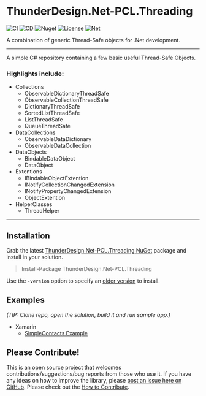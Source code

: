 # ThunderDesign.Net-PCL.Threading
[![CI](https://github.com/ThunderDesign/ThunderDesign.Net-PCL.Threading/actions/workflows/CI.yml/badge.svg)](https://github.com/ThunderDesign/ThunderDesign.Net-PCL.Threading/actions/workflows/CI.yml)
[![CD](https://github.com/ThunderDesign/ThunderDesign.Net-PCL.Threading/actions/workflows/CD.yml/badge.svg)](https://github.com/ThunderDesign/ThunderDesign.Net-PCL.Threading/actions/workflows/CD.yml)
[![Nuget](https://img.shields.io/nuget/v/ThunderDesign.Net-PCL.Threading)](https://www.nuget.org/packages/ThunderDesign.Net-PCL.Threading)
[![License](https://img.shields.io/github/license/ThunderDesign/ThunderDesign.Net-PCL.Threading)](https://github.com/ThunderDesign/ThunderDesign.Net-PCL.Threading/blob/main/LICENSE)
[![Net](https://img.shields.io/badge/.net%20standard-v1.0%20--%20v2.1-blue)](https://github.com/ThunderDesign/ThunderDesign.Net-PCL.Threading/blob/main/README.md)

A combination of generic Thread-Safe objects for .Net development.

----

A simple C# repository containing a few basic useful Thread-Safe Objects.
### Highlights include:

- Collections
  - ObservableDictionaryThreadSafe
  - ObservableCollectionThreadSafe
  - DictionaryThreadSafe
  - SortedListThreadSafe
  - ListThreadSafe
  - QueueThreadSafe
- DataCollections
  - ObservableDataDictionary
  - ObservableDataCollection
- DataObjects
  - BindableDataObject
  - DataObject
- Extentions
  - IBindableObjectExtention
  - INotifyCollectionChangedExtension
  - INotifyPropertyChangedExtension
  - ObjectExtention
- HelperClasses
  - ThreadHelper

----

## Installation

Grab the latest [ThunderDesign.Net-PCL.Threading NuGet](https://www.nuget.org/packages/ThunderDesign.Net-PCL.Threading) package and install in your solution.

> Install-Package ThunderDesign.Net-PCL.Threading

Use the `-version` option to specify an [older version](https://www.nuget.org/packages/ThunderDesign.Net-PCL.Threading#versions-tab) to install.

## Examples

*(TIP: Clone repo, open the solution, build it and run sample app.)*
- Xamarin
  - [SimpleContacts Example](https://github.com/ThunderDesign/ThunderDesign.Net-PCL.Threading/tree/main/samples/Xamarin/SimpleContacts)

## Please Contribute!

This is an open source project that welcomes contributions/suggestions/bug reports from those who use it. If you have any ideas on how to improve the library, please [post an issue here on GitHub](https://github.com/ThunderDesign/ThunderDesign.Net-PCL.Threading/issues). Please check out the [How to Contribute](https://github.com/ThunderDesign/ThunderDesign.Net-PCL.Threading/blob/main/.github/CONTRIBUTING.md).

